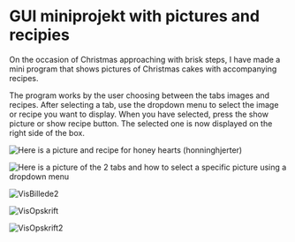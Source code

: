 # GUI miniprojekt with pictures and recipies

On the occasion of Christmas approaching with brisk steps, I have made a mini program that shows pictures of Christmas cakes with accompanying recipes.

The program works by the user choosing between the tabs images and recipes. 
After selecting a tab, use the dropdown menu to select the image or recipe you want to display. 
When you have selected, press the show picture or show recipe button.
The selected one is now displayed on the right side of the box.



![Here is a picture and recipe for honey hearts (honninghjerter)](https://www.valdemarsro.dk/wp-content/2013/12/honninghjerter_opskrift-1.jpg)



![Here is a picture of the 2 tabs and how to select a specific picture using a dropdown menu](https://user-images.githubusercontent.com/54774020/101162149-3d524a80-3632-11eb-9268-d29eaf61df89.png)



![VisBillede2](https://user-images.githubusercontent.com/54774020/101162162-3fb4a480-3632-11eb-8003-3681a1c895a1.png)



![VisOpskrift](https://user-images.githubusercontent.com/54774020/101162173-43482b80-3632-11eb-8aff-6272a27d3161.png)



![VisOpskrift2](https://user-images.githubusercontent.com/54774020/101162177-45aa8580-3632-11eb-8047-16eb23c10ce1.png)
